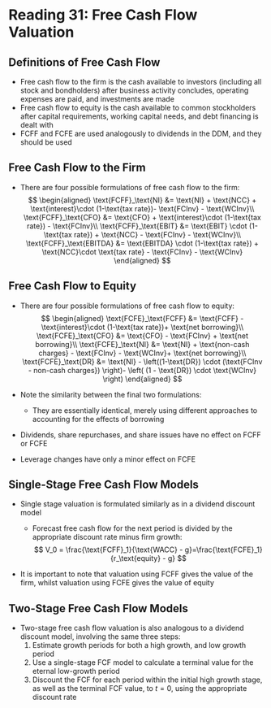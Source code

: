 # Reading 31: Free Cash Flow Valuation

## Definitions of Free Cash Flow
- Free cash flow to the firm is the cash available to investors (including all stock and bondholders) after business activity concludes, operating expenses are paid, and investments are made
- Free cash flow to equity is the cash available to common stockholders after capital requirements, working capital needs, and debt financing is dealt with
- FCFF and FCFE are used analogously to dividends in the DDM, and they should be used 

## Free Cash Flow to the Firm
- There are four possible formulations of free cash flow to the firm:
$$
\begin{aligned}
\text{FCFF}_\text{NI} &= \text{NI} + \text{NCC} + \text{interest}\cdot (1-\text{tax rate})- \text{FCInv} - \text{WCInv}\\
\text{FCFF}_\text{CFO} &= \text{CFO} + \text{interest}\cdot (1-\text{tax rate}) - \text{FCInv}\\
\text{FCFF}_\text{EBIT} &= \text{EBIT} \cdot (1-\text{tax rate}) + \text{NCC} - \text{FCInv} - \text{WCInv}\\
\text{FCFF}_\text{EBITDA} &= \text{EBITDA} \cdot (1-\text{tax rate}) + \text{NCC}\cdot \text{tax rate} - \text{FCInv} - \text{WCInv}
\end{aligned}
$$
## Free Cash Flow to Equity

- There are four possible formulations of free cash flow to equity:
  $$
  \begin{aligned}
  \text{FCFE}_\text{FCFF} &= \text{FCFF} - \text{interest}\cdot (1-\text{tax rate})+ \text{net borrowing}\\
  \text{FCFE}_\text{CFO} &= \text{CFO} - \text{FCInv} + \text{net borrowing}\\
  \text{FCFE}_\text{NI} &= \text{NI} + \text{non-cash charges} - \text{FCInv} - \text{WCInv}+ \text{net borrowing}\\
  \text{FCFE}_\text{DR} &= \text{NI} - \left((1-\text{DR}) \cdot (\text{FCInv - non-cash charges}) \right)- \left( (1 - \text{DR}) \cdot \text{WCInv} \right)
  \end{aligned}
  $$

- Note the similarity between the final two formulations:

  - They are essentially identical, merely using different approaches to accounting for the effects of borrowing

- Dividends, share repurchases, and share issues have no effect on FCFF or FCFE
- Leverage changes have only a minor effect on FCFE

## Single-Stage Free Cash Flow Models

- Single stage valuation is formulated similarly as in a dividend discount model
  - Forecast free cash flow for the next period is divided by the appropriate discount rate minus firm growth:
$$
V_0 = \frac{\text{FCFF}_1}{\text{WACC} - g}=\frac{\text{FCFE}_1}{r_\text{equity} - g}
$$

- It is important to note that valuation using FCFF gives the value of the firm, whilst valuation using FCFE gives the value of equity

## Two-Stage Free Cash Flow Models

- Two-stage free cash flow valuation is also analogous to a dividend discount model, involving the same three steps:
  1. Estimate growth periods for both a high growth, and low growth period
  2. Use a single-stage FCF model to calculate a terminal value for the eternal low-growth period
  3. Discount the FCF for each period within the initial high growth stage, as well as the terminal FCF value, to $t = 0$, using the appropriate discount rate

